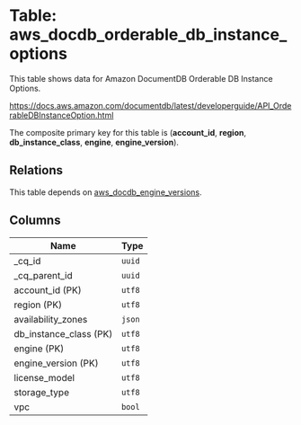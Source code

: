 # Table: aws_docdb_orderable_db_instance_options

This table shows data for Amazon DocumentDB Orderable DB Instance Options.

https://docs.aws.amazon.com/documentdb/latest/developerguide/API_OrderableDBInstanceOption.html

The composite primary key for this table is (**account_id**, **region**, **db_instance_class**, **engine**, **engine_version**).

## Relations

This table depends on [aws_docdb_engine_versions](aws_docdb_engine_versions.md).

## Columns

| Name          | Type          |
| ------------- | ------------- |
|_cq_id|`uuid`|
|_cq_parent_id|`uuid`|
|account_id (PK)|`utf8`|
|region (PK)|`utf8`|
|availability_zones|`json`|
|db_instance_class (PK)|`utf8`|
|engine (PK)|`utf8`|
|engine_version (PK)|`utf8`|
|license_model|`utf8`|
|storage_type|`utf8`|
|vpc|`bool`|